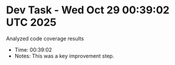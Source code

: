 # Dev Task - Wed Oct 29 00:39:02 UTC 2025
Analyzed code coverage results
- Time: 00:39:02
- Notes: This was a key improvement step.
